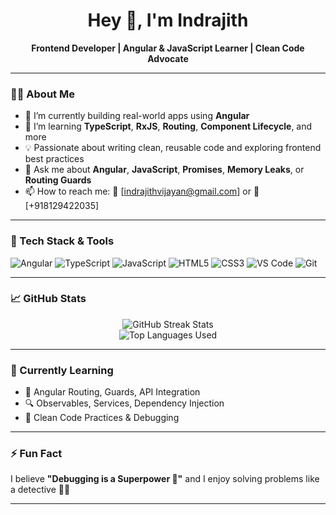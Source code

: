 <h1 align="center">Hey 👋, I'm Indrajith</h1>

<p align="center">
  <b>Frontend Developer | Angular & JavaScript Learner | Clean Code Advocate</b>
</p>

---

### 👨‍💻 About Me

- 🔭 I’m currently building real-world apps using **Angular**
- 🌱 I’m learning **TypeScript**, **RxJS**, **Routing**, **Component Lifecycle**, and more
- 💡 Passionate about writing clean, reusable code and exploring frontend best practices
- 💬 Ask me about **Angular**, **JavaScript**, **Promises**, **Memory Leaks**, or **Routing Guards**
- 📫 How to reach me: 📧 [indrajithvijayan@gmail.com] or 📱 [+918129422035]

---

### 🚀 Tech Stack & Tools

![Angular](https://img.shields.io/badge/Angular-DD0031?style=for-the-badge&logo=angular&logoColor=white)
![TypeScript](https://img.shields.io/badge/TypeScript-007ACC?style=for-the-badge&logo=typescript&logoColor=white)
![JavaScript](https://img.shields.io/badge/JavaScript-F7DF1E?style=for-the-badge&logo=javascript&logoColor=black)
![HTML5](https://img.shields.io/badge/HTML5-E34F26?style=for-the-badge&logo=html5&logoColor=white)
![CSS3](https://img.shields.io/badge/CSS3-1572B6?style=for-the-badge&logo=css3&logoColor=white)
![VS Code](https://img.shields.io/badge/VS%20Code-007ACC?style=for-the-badge&logo=visual-studio-code&logoColor=white)
![Git](https://img.shields.io/badge/Git-F05032?style=for-the-badge&logo=git&logoColor=white)

---

### 📈 GitHub Stats

<p align="center">
  <img src="https://github-readme-streak-stats.herokuapp.com/?user=indrajithvijayan&theme=radical" alt="GitHub Streak Stats"/>
  <br/>
  <img src="https://github-readme-stats.vercel.app/api/top-langs/?username=indrajithvijayan&layout=compact&theme=radical" alt="Top Languages Used"/>
</p>

---

### 🌱 Currently Learning

- 🧠 Angular Routing, Guards, API Integration  
- 🔍 Observables, Services, Dependency Injection  
- 🧪 Clean Code Practices & Debugging

---

### ⚡ Fun Fact
I believe **"Debugging is a Superpower 💪"** and I enjoy solving problems like a detective 🕵️‍♂️

---

